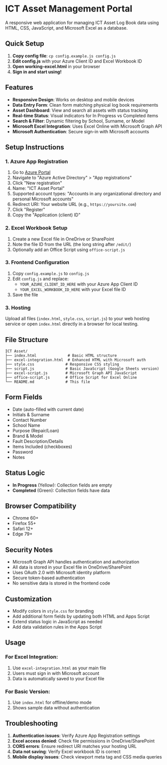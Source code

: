 # ICT Asset Management Portal

A responsive web application for managing ICT Asset Log Book data using HTML, CSS, JavaScript, and Microsoft Excel as a database.

## Quick Setup

1. **Copy config file**: `cp config.example.js config.js`
2. **Edit config.js** with your Azure Client ID and Excel Workbook ID
3. **Open working-excel.html** in your browser
4. **Sign in and start using!**

## Features

- **Responsive Design**: Works on desktop and mobile devices
- **Data Entry Form**: Clean form matching physical log book requirements
- **Asset Dashboard**: View and search all assets with status tracking
- **Real-time Status**: Visual indicators for In Progress vs Completed items
- **Search & Filter**: Dynamic filtering by School, Surname, or Model
- **Microsoft Excel Integration**: Uses Excel Online with Microsoft Graph API
- **Microsoft Authentication**: Secure sign-in with Microsoft accounts

## Setup Instructions

### 1. Azure App Registration

1. Go to [Azure Portal](https://portal.azure.com)
2. Navigate to "Azure Active Directory" > "App registrations"
3. Click "New registration"
4. Name: "ICT Asset Portal"
5. Supported account types: "Accounts in any organizational directory and personal Microsoft accounts"
6. Redirect URI: Your website URL (e.g., `https://yoursite.com`)
7. Click "Register"
8. Copy the "Application (client) ID"

### 2. Excel Workbook Setup

1. Create a new Excel file in OneDrive or SharePoint
2. Note the file ID from the URL (the long string after `/edit/`)
3. Optionally add an Office Script using `office-script.js`

### 3. Frontend Configuration

1. Copy `config.example.js` to `config.js`
2. Edit `config.js` and replace:
   - `YOUR_AZURE_CLIENT_ID_HERE` with your Azure App Client ID
   - `YOUR_EXCEL_WORKBOOK_ID_HERE` with your Excel file ID
3. Save the file

### 3. Hosting

Upload all files (`index.html`, `style.css`, `script.js`) to your web hosting service or open `index.html` directly in a browser for local testing.

## File Structure

```
ICT Asset/
├── index.html              # Basic HTML structure
├── excel-integration.html  # Enhanced HTML with Microsoft auth
├── style.css              # Responsive CSS styling
├── script.js              # Basic JavaScript (Google Sheets version)
├── excel-script.js        # Microsoft Graph API JavaScript
├── office-script.js       # Office Script for Excel Online
└── README.md              # This file
```

## Form Fields

- Date (auto-filled with current date)
- Initials & Surname
- Contact Number
- School Name
- Purpose (Repair/Loan)
- Brand & Model
- Fault Description/Details
- Items Included (checkboxes)
- Password
- Notes

## Status Logic

- **In Progress** (Yellow): Collection fields are empty
- **Completed** (Green): Collection fields have data

## Browser Compatibility

- Chrome 60+
- Firefox 55+
- Safari 12+
- Edge 79+

## Security Notes

- Microsoft Graph API handles authentication and authorization
- All data is stored in your Excel file in OneDrive/SharePoint
- Uses OAuth 2.0 with Microsoft identity platform
- Secure token-based authentication
- No sensitive data is stored in the frontend code

## Customization

- Modify colors in `style.css` for branding
- Add additional form fields by updating both HTML and Apps Script
- Extend status logic in JavaScript as needed
- Add data validation rules in the Apps Script

## Usage

### For Excel Integration:
1. Use `excel-integration.html` as your main file
2. Users must sign in with Microsoft account
3. Data is automatically saved to your Excel file

### For Basic Version:
1. Use `index.html` for offline/demo mode
2. Shows sample data without authentication

## Troubleshooting

1. **Authentication issues**: Verify Azure App Registration settings
2. **Excel access denied**: Check file permissions in OneDrive/SharePoint
3. **CORS errors**: Ensure redirect URI matches your hosting URL
4. **Data not saving**: Verify Excel workbook ID is correct
5. **Mobile display issues**: Check viewport meta tag and CSS media queries